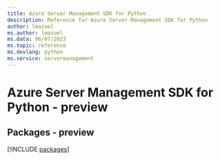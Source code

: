 ```yaml
---
title: Azure Server Management SDK for Python
description: Reference for Azure Server Management SDK for Python
author: lmazuel
ms.author: lmazuel
ms.data: 06/07/2023
ms.topic: reference
ms.devlang: python
ms.service: servermanagement
---
```

# Azure Server Management SDK for Python - preview
## Packages - preview
[!INCLUDE [packages](server-management-index.md)]